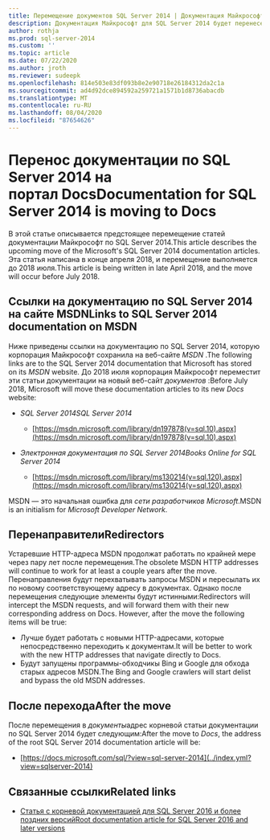 ```yaml
---
title: Перемещение документов SQL Server 2014 | Документация Майкрософт
description: Документация Майкрософт для SQL Server 2014 будет перенесена до 2018 июля с сайта MSDN на эту документацию.
author: rothja
ms.prod: sql-server-2014
ms.custom: ''
ms.topic: article
ms.date: 07/22/2020
ms.author: jroth
ms.reviewer: sudeepk
ms.openlocfilehash: 814e503e83df093b8e2e90718e26184312da2c1a
ms.sourcegitcommit: ad4d92dce894592a259721a1571b1d8736abacdb
ms.translationtype: MT
ms.contentlocale: ru-RU
ms.lasthandoff: 08/04/2020
ms.locfileid: "87654626"
---
```

# <a name="documentation-for-sql-server-2014-is-moving-to-docs"></a><span data-ttu-id="bf2b8-103">Перенос документации по SQL Server 2014 на портал Docs</span><span class="sxs-lookup"><span data-stu-id="bf2b8-103">Documentation for SQL Server 2014 is moving to Docs</span></span>

<span data-ttu-id="bf2b8-104">В этой статье описывается предстоящее перемещение статей документации Майкрософт по SQL Server 2014.</span><span class="sxs-lookup"><span data-stu-id="bf2b8-104">This article describes the upcoming move of the Microsoft's SQL Server 2014 documentation articles.</span></span> <span data-ttu-id="bf2b8-105">Эта статья написана в конце апреля 2018, и перемещение выполняется до 2018 июля.</span><span class="sxs-lookup"><span data-stu-id="bf2b8-105">This article is being written in late April 2018, and the move will occur before July 2018.</span></span>

## <a name="links-to-sql-server-2014-documentation-on-msdn"></a><span data-ttu-id="bf2b8-106">Ссылки на документацию по SQL Server 2014 на сайте MSDN</span><span class="sxs-lookup"><span data-stu-id="bf2b8-106">Links to SQL Server 2014 documentation on MSDN</span></span>

<span data-ttu-id="bf2b8-107">Ниже приведены ссылки на документацию по SQL Server 2014, которую корпорация Майкрософт сохранила на веб-сайте *MSDN* .</span><span class="sxs-lookup"><span data-stu-id="bf2b8-107">The following links are to the SQL Server 2014 documentation that Microsoft has stored on its *MSDN* website.</span></span> <span data-ttu-id="bf2b8-108">До 2018 июля корпорация Майкрософт переместит эти статьи документации на новый веб-сайт *документов* :</span><span class="sxs-lookup"><span data-stu-id="bf2b8-108">Before July 2018, Microsoft will move these documentation articles to its new *Docs* website:</span></span>

- <span data-ttu-id="bf2b8-109">*SQL Server 2014*</span><span class="sxs-lookup"><span data-stu-id="bf2b8-109">*SQL Server 2014*</span></span>
    - [https://msdn.microsoft.com/library/dn197878(v=sql.10).aspx](https://msdn.microsoft.com/library/dn197878(v=sql.10).aspx)

- <span data-ttu-id="bf2b8-110">*Электронная документация по SQL Server 2014*</span><span class="sxs-lookup"><span data-stu-id="bf2b8-110">*Books Online for SQL Server 2014*</span></span>
    - [https://msdn.microsoft.com/library/ms130214(v=sql.120).aspx](https://msdn.microsoft.com/library/ms130214(v=sql.120).aspx)

<span data-ttu-id="bf2b8-111">MSDN — это начальная ошибка для *сети разработчиков Microsoft*.</span><span class="sxs-lookup"><span data-stu-id="bf2b8-111">MSDN is an initialism for *Microsoft Developer Network*.</span></span>


## <a name="redirectors"></a><span data-ttu-id="bf2b8-112">Перенаправители</span><span class="sxs-lookup"><span data-stu-id="bf2b8-112">Redirectors</span></span>

<span data-ttu-id="bf2b8-113">Устаревшие HTTP-адреса MSDN продолжат работать по крайней мере через пару лет после перемещения.</span><span class="sxs-lookup"><span data-stu-id="bf2b8-113">The obsolete MSDN HTTP addresses will continue to work for at least a couple years after the move.</span></span> <span data-ttu-id="bf2b8-114">Перенаправления будут перехватывать запросы MSDN и пересылать их по новому соответствующему адресу в документах. Однако после перемещения следующие элементы будут истинными:</span><span class="sxs-lookup"><span data-stu-id="bf2b8-114">Redirectors will intercept the MSDN requests, and will forward them with their new corresponding address on Docs. However, after the move the following items will be true:</span></span>

- <span data-ttu-id="bf2b8-115">Лучше будет работать с новыми HTTP-адресами, которые непосредственно переходить к документам.</span><span class="sxs-lookup"><span data-stu-id="bf2b8-115">It will be better to work with the new HTTP addresses that navigate directly to Docs.</span></span>
- <span data-ttu-id="bf2b8-116">Будут запущены программы-обходчикы Bing и Google для обхода старых адресов MSDN.</span><span class="sxs-lookup"><span data-stu-id="bf2b8-116">The Bing and Google crawlers will start delist and bypass the old MSDN addresses.</span></span>


## <a name="after-the-move"></a><span data-ttu-id="bf2b8-117">После перехода</span><span class="sxs-lookup"><span data-stu-id="bf2b8-117">After the move</span></span>

<span data-ttu-id="bf2b8-118">После перемещения в *документы*адрес корневой статьи документации по SQL Server 2014 будет следующим:</span><span class="sxs-lookup"><span data-stu-id="bf2b8-118">After the move to *Docs*, the address of the root SQL Server 2014 documentation article will be:</span></span>

- [https://docs.microsoft.com/sql/?view=sql-server-2014](../index.yml?view=sqlserver-2014)


## <a name="related-links"></a><span data-ttu-id="bf2b8-119">Связанные ссылки</span><span class="sxs-lookup"><span data-stu-id="bf2b8-119">Related links</span></span>

- [<span data-ttu-id="bf2b8-120">Статья с корневой документацией для SQL Server 2016 и более поздних версий</span><span class="sxs-lookup"><span data-stu-id="bf2b8-120">Root documentation article for SQL Server 2016 and later versions</span></span>](https://docs.microsoft.com/sql/?view=sql-server-2016)

